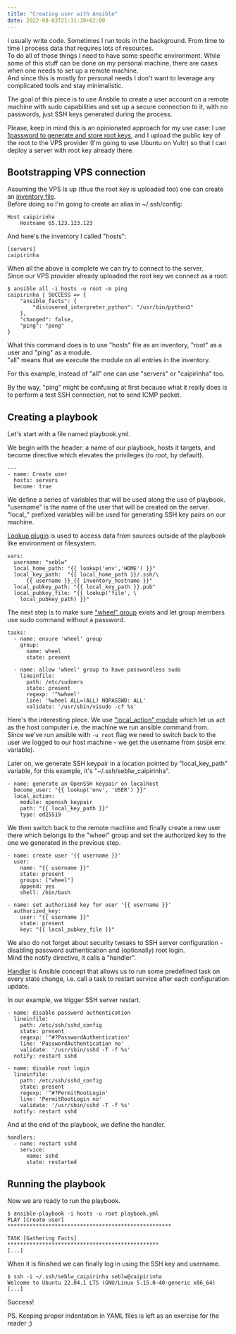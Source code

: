 ```yaml
---
title: "Creating user with Ansible"
date: 2022-08-03T21:31:38+02:00
---
```


I usually write code. Sometimes I run tools in the background. From time to time I process data that requires lots of resources.   
To do all of those things I need to have some specific environment. While some of this stuff can be done on my personal machine, there are cases when one needs to set up a remote machine.  
And since this is mostly for personal needs I don't want to leverage any complicated tools and stay minimalistic.  

The goal of this piece is to use Ansbile to create a user account on a remote machine with sudo capabilities and set up a secure connection to it, with no passwords, just SSH keys generated during the process.

Please, keep in mind this is an opinionated approach for my use case: I use [1password to generate and store root keys](https://developer.1password.com/docs/ssh/), and I upload the public key of the root to the VPS provider (I'm going to use Ubuntu on Vultr) so that I can deploy a server with root key already there.

## Bootstrapping VPS connection

Assuming the VPS is up (thus the root key is uploaded too) one can create an [inventory file](https://docs.ansible.com/ansible/latest/user_guide/intro_inventory.html).  
Before doing so I'm going to create an alias in ~/.ssh/config:

```
Host caipirinha
    Hostname 65.123.123.123
```

And here's the inventory I called "hosts":

```
[servers]
caipirinha
```

When all the above is complete we can try to connect to the server.  
Since our VPS provider already uploaded the root key we connect as a root:

```
$ ansible all -i hosts -u root -m ping
caipirinha | SUCCESS => {
    "ansible_facts": {
        "discovered_interpreter_python": "/usr/bin/python3"
    },
    "changed": false,
    "ping": "pong"
}
```

What this command does is to use "hosts" file as an inventory, "root" as a user and "ping" as a module.  
"all" means that we execute the module on all entries in the inventory.  

For this example, instead of "all" one can use "servers" or "caipirinha" too.

By the way, "ping" might be confusing at first because what it really does is to perform a test SSH connection, not to send ICMP packet.

## Creating a playbook
  
Let's start with a file named playbook.yml.

We begin with the header: a name of our playbook, hosts it targets, and become directive which elevates the privileges (to root, by default).

```
---
- name: Create user
  hosts: servers
  become: true
```

We define a series of variables that will be used along the use of playbook.  
"username" is the name of the user that will be created on the server.  
"local_" prefixed variables will be used for generating SSH key pairs on our machine.  

[Lookup plugin](https://docs.ansible.com/ansible/latest/user_guide/playbooks_lookups.html) is used to access data from sources outside of the playbook like environment or filesystem.  

```
vars:
  username: "seblw"
  local_home_path: "{{ lookup('env','HOME') }}"
  local_key_path:  "{{ local_home_path }}/.ssh/\
      {{ username }}_{{ inventory_hostname }}"
  local_pubkey_path: "{{ local_key_path }}.pub"
  local_pubkey_file: "{{ lookup('file', \ 
    local_pubkey_path) }}"
```

The next step is to make sure ["wheel" group](https://en.wikipedia.org/wiki/Wheel_(computing)) exists and let group members use sudo command without a password.

```
tasks:
  - name: ensure 'wheel' group
    group:
      name: wheel
      state: present

  - name: allow 'wheel' group to have passwordless sudo
    lineinfile:
      path: /etc/sudoers
      state: present
      regexp: '^%wheel'
      line: '%wheel ALL=(ALL) NOPASSWD: ALL'
      validate: '/usr/sbin/visudo -cf %s'
```

Here's the interesting piece. We use ["local_action" module](https://docs.ansible.com/ansible/latest/user_guide/playbooks_delegation.html) which let us act as the host computer i.e. the machine we run ansible command from.  
Since we've run ansible with `-u root` flag we need to switch back to the user we logged to our host machine - we get the username from `$USER` env. variable).

Later on, we generate SSH keypair in a location pointed by "local_key_path" variable, for this example, it's "~/.ssh/seblw_caipirinha".

```
- name: generate an OpenSSH keypair on localhost
  become_user: "{{ lookup('env', 'USER') }}"
  local_action:
    module: openssh_keypair
    path: "{{ local_key_path }}"
    type: ed25519
```

We then switch back to the remote machine and finally create a new user there which belongs to the "wheel" group and set the authorized key to the one we generated in the previous step.

```
- name: create user '{{ username }}'
  user:
    name: "{{ username }}"
    state: present
    groups: ["wheel"]
    append: yes
    shell: /bin/bash

- name: set authorized key for user '{{ username }}'
  authorized_key:
    user: "{{ username }}"
    state: present
    key: "{{ local_pubkey_file }}"
```

We also do not forget about security tweaks to SSH server configuration - disabling password authentication and (optionally) root login.  
Mind the notify directive, it calls a "handler".  

[Handler](https://docs.ansible.com/ansible/latest/user_guide/playbooks_handlers.html) is Ansible concept that allows us to run some predefined task on every state change, i.e. call a task to restart service after each configuration update.  

In our example, we trigger SSH server restart.

```
- name: disable password authentication
  lineinfile:
    path: /etc/ssh/sshd_config
    state: present
    regexp: '^#?PasswordAuthentication'
    line: 'PasswordAuthentication no'
    validate: '/usr/sbin/sshd -T -f %s'
  notify: restart sshd

- name: disable root login
  lineinfile:
    path: /etc/ssh/sshd_config
    state: present
    regexp: '^#?PermitRootLogin'
    line: 'PermitRootLogin no'
    validate: '/usr/sbin/sshd -T -f %s'
  notify: restart sshd
```

And at the end of the playbook, we define the handler.

```
handlers:
  - name: restart sshd
    service:
      name: sshd
      state: restarted
```


## Running the playbook

Now we are ready to run the playbook.  

```
$ ansible-playbook -i hosts -u root playbook.yml
PLAY [Create user] ****************************************************

TASK [Gathering Facts] ************************************************
[...]
```

When it is finished we can finally log in using the SSH key and username.  

```
$ ssh -i ~/.ssh/seblw_caipirinha seblw@caipirinha
Welcome to Ubuntu 22.04.1 LTS (GNU/Linux 5.15.0-40-generic x86_64)
[...]
```

Success!  


PS. Keeping proper indentation in YAML files is left as an exercise for the reader ;)